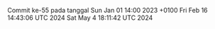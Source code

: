Commit ke-55 pada tanggal Sun Jan 01 14:00 2023 +0100
Fri Feb 16 14:43:06 UTC 2024
Sat May  4 18:11:42 UTC 2024
